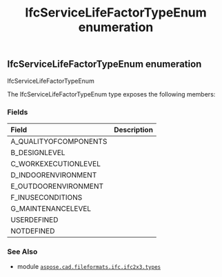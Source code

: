 ﻿---
title: IfcServiceLifeFactorTypeEnum enumeration
second_title: Aspose.CAD for Python via .NET API References
description: 
type: docs
weight: 2900
url: /python-net/aspose.cad.fileformats.ifc.ifc2x3.types/ifcservicelifefactortypeenum/
is_root: false
---

## IfcServiceLifeFactorTypeEnum enumeration

IfcServiceLifeFactorTypeEnum



The IfcServiceLifeFactorTypeEnum type exposes the following members:

### Fields
| Field | Description |
| :- | :- |
| A_QUALITYOFCOMPONENTS |  |
| B_DESIGNLEVEL |  |
| C_WORKEXECUTIONLEVEL |  |
| D_INDOORENVIRONMENT |  |
| E_OUTDOORENVIRONMENT |  |
| F_INUSECONDITIONS |  |
| G_MAINTENANCELEVEL |  |
| USERDEFINED |  |
| NOTDEFINED |  |



### See Also
* module [`aspose.cad.fileformats.ifc.ifc2x3.types`](..)
